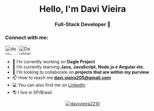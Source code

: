 <h1 align="center">Hello, I'm Davi Vieira</h1>
<h3 align="center">Full-Stack Developer 🚀</h3>



<h3 align="left">Connect with me:</h3>
<p align="left">
<a href="https://linkedin.com/in/davi-vieira-4a8280161" target="blank"><img align="center" src="https://cdn.jsdelivr.net/npm/simple-icons@3.0.1/icons/linkedin.svg" alt="davi-vieira-4a8280161" height="30" width="40" /></a>
<a href="https://discord.gg/DaviVieira#0092" target="blank"><img align="center" src="https://cdn.jsdelivr.net/npm/simple-icons@3.0.1/icons/discord.svg" alt="DaviVieira#0092" height="30" width="40" /></a>
</p>


- 🔭 I’m currently working on **Dagle Project**
- 🌱 I’m currently learning **Java, JavaScript, Node.js e Angular etc.**
- 👯 I’m looking to collaborate on **projects that are within my purview**
- 📫 How to reach me **davi.vieira205@gmail.com**
- 💻 You can also find me on [LinkedIn](https://www.linkedin.com/in/davi-vieira-4a8280161/)
- 🌎 I live in SP/Brasil.

<p align = center>
<a href="https://github.com/anuraghazra/github-readme-stats">
      <img align="center" src="https://github-readme-stats.vercel.app/api/top-langs?username=davivieira2210&show_icons=true&theme=dark&title_color=ff0000&text_color=ffffff&bg_color=000000&locale=en&layout=compact" alt="davivieira2210" alt="davivieira2210" alt = "davivieira221" />


      
![]()
</p>
